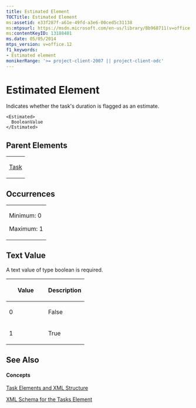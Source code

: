 ```yaml
---
title: Estimated Element
TOCTitle: Estimated Element
ms:assetid: e33f287f-a61e-49fd-a3e6-00ced5c31138
ms:mtpsurl: https://msdn.microsoft.com/en-us/library/Bb968711(v=office.12)
ms:contentKeyID: 13188401
ms.date: 05/05/2014
mtps_version: v=office.12
f1_keywords:
- Estimated element
monikerRange: '>= project-client-2007 || project-client-odc'
---
```


# Estimated Element




Indicates whether the task's duration is flagged as an estimate.

    <Estimated>
      BooleanValue
    </Estimated>

## Parent Elements

<table>
<colgroup>
<col style="width: 100%" />
</colgroup>
<tbody>
<tr class="odd">
<td><p><a href="task-element.md">Task</a></p></td>
</tr>
</tbody>
</table>

## Occurrences

<table>
<colgroup>
<col style="width: 100%" />
</colgroup>
<tbody>
<tr class="odd">
<td><p>Minimum: 0</p>
<p>Maximum: 1</p></td>
</tr>
</tbody>
</table>

## Text Value

A text value of type boolean is required.

<table>
<colgroup>
<col style="width: 50%" />
<col style="width: 50%" />
</colgroup>
<thead>
<tr class="header">
<th><p>Value</p></th>
<th><p>Description</p></th>
</tr>
</thead>
<tbody>
<tr class="odd">
<td><p>0</p></td>
<td><p>False</p></td>
</tr>
<tr class="even">
<td><p>1</p></td>
<td><p>True</p></td>
</tr>
</tbody>
</table>

## See Also

#### Concepts

[Task Elements and XML Structure](task-elements-and-xml-structure.md)

[XML Schema for the Tasks Element](xml-schema-for-the-tasks-element.md)

